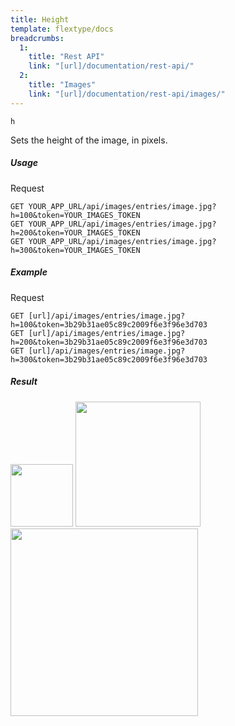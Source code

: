```yaml
---
title: Height
template: flextype/docs
breadcrumbs:
  1:
    title: "Rest API"
    link: "[url]/documentation/rest-api/"
  2:
    title: "Images"
    link: "[url]/documentation/rest-api/images/"
---
```


`h`

Sets the height of the image, in pixels.

##### Usage

<div class="file-header">Request</div>

```
GET YOUR_APP_URL/api/images/entries/image.jpg?h=100&token=YOUR_IMAGES_TOKEN
GET YOUR_APP_URL/api/images/entries/image.jpg?h=200&token=YOUR_IMAGES_TOKEN
GET YOUR_APP_URL/api/images/entries/image.jpg?h=300&token=YOUR_IMAGES_TOKEN
```

##### Example

<div class="file-header">Request</div>

```
GET [url]/api/images/entries/image.jpg?h=100&token=3b29b31ae05c89c2009f6e3f96e3d703
GET [url]/api/images/entries/image.jpg?h=200&token=3b29b31ae05c89c2009f6e3f96e3d703
GET [url]/api/images/entries/image.jpg?h=300&token=3b29b31ae05c89c2009f6e3f96e3d703
```

##### Result

<img height="100" class="inline" src="[url]/api/images/entries/image.jpg?h=100&token=3b29b31ae05c89c2009f6e3f96e3d703">
<img height="200" class="inline" src="[url]/api/images/entries/image.jpg?h=200&token=3b29b31ae05c89c2009f6e3f96e3d703">
<img height="300" class="inline" src="[url]/api/images/entries/image.jpg?h=300&token=3b29b31ae05c89c2009f6e3f96e3d703">
